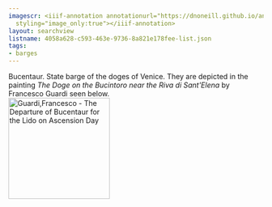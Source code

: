 ```yaml
---
imagescr: <iiif-annotation annotationurl="https://dnoneill.github.io/annotate/annotations/4058a628-c593-463e-9736-8a821e178fee-5.json"
  styling="image_only:true"></iiif-annotation>
layout: searchview
listname: 4058a628-c593-463e-9736-8a821e178fee-list.json
tags:
- barges
---
```

Bucentaur. State barge of the doges of Venice. They are depicted in the painting <i>The Doge on the Bucintoro near the Riva di Sant'Elena</i> by Francesco Guardi seen below. 
<br><a title="Francesco Guardi
 [Public domain], via Wikimedia Commons" href="https://commons.wikimedia.org/wiki/File:Guardi,Francesco_-_The_Departure_of_Bucentaur_for_the_Lido_on_Ascension_Day.jpg"><img width="200" alt="Guardi,Francesco - The Departure of Bucentaur for the Lido on Ascension Day" src="https://upload.wikimedia.org/wikipedia/commons/thumb/a/a6/Guardi%2CFrancesco_-_The_Departure_of_Bucentaur_for_the_Lido_on_Ascension_Day.jpg/512px-Guardi%2CFrancesco_-_The_Departure_of_Bucentaur_for_the_Lido_on_Ascension_Day.jpg"></a>